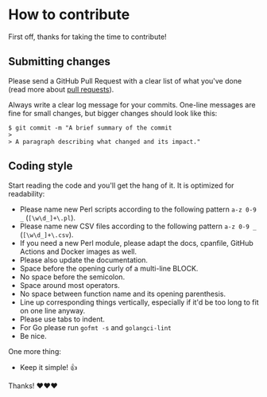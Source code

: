 # How to contribute

First off, thanks for taking the time to contribute!

## Submitting changes

Please send a GitHub Pull Request with a clear list of what you've done (read more about [pull requests](http://help.github.com/pull-requests/)).

Always write a clear log message for your commits. One-line messages are fine for small changes, but bigger changes should look like this:

```
$ git commit -m "A brief summary of the commit
> 
> A paragraph describing what changed and its impact."
```

## Coding style

Start reading the code and you'll get the hang of it. It is optimized for readability:

* Please name new Perl scripts according to the following pattern `a-z 0-9 _` (`[\w\d_]+\.pl`).
* Please name new CSV files according to the following pattern `a-z 0-9 _` (`[\w\d_]+\.csv`).
* If you need a new Perl module, please adapt the docs, cpanfile, GitHub Actions and Docker images as well.
* Please also update the documentation.
* Space before the opening curly of a multi-line BLOCK.
* No space before the semicolon.
* Space around most operators.
* No space between function name and its opening parenthesis.
* Line up corresponding things vertically, especially if it'd be too long to fit on one line anyway.
* Please use tabs to indent.
* For Go please run `gofmt -s` and `golangci-lint`
* Be nice.

One more thing:

* Keep it simple! 👍

Thanks! ❤️❤️❤️
